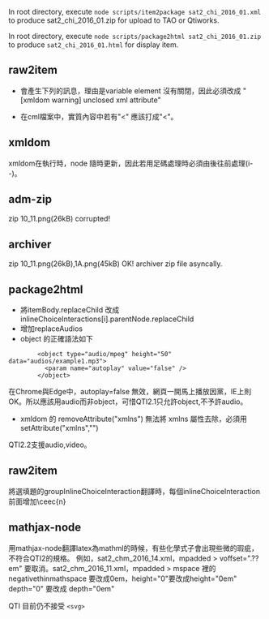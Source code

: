 In root directory, execute `node scripts/item2package sat2_chi_2016_01.xml`
to produce sat2\_chi\_2016_01.zip for upload to TAO or Qtiworks.

In root directory, execute `node scripts/package2html sat2_chi_2016_01.zip`
to produce `sat2_chi_2016_01.html` for display item.

## raw2item

* <variable identifier="SCORE"> 會產生下列的訊息，理由是variable element 沒有關閉，因此必須改成<variable identifier="SCORE"/>
"[xmldom warning]        unclosed xml attribute"

* 在cml檔案中，實質內容中若有"<" 應該打成"&lt;"。

## xmldom
xmldom在執行時，node 隨時更新，因此若用足碼處理時必須由後往前處理(i--)。

## adm-zip
zip 10_11.png(26kB) corrupted!

## archiver 
zip 10_11.png(26kB),1A.png(45kB) OK!
archiver zip file asyncally.

## package2html
* 將itemBody.replaceChild 改成 inlineChoiceInteractions[i].parentNode.replaceChild
* 增加replaceAudios
* object 的正確語法如下
```
        <object type="audio/mpeg" height="50" data="audios/example1.mp3">
          <param name="autoplay" value="false" />
        </object>
```
在Chrome與Edge中，autoplay=false 無效，網頁一開馬上播放因黨，IE上則OK。所以應該用audio而非object，可惜QTI2.1只允許object,不予許audio。
* xmldom 的 removeAttribute("xmlns") 無法將 xmlns 屬性去除，必須用setAttribute("xmlns","")

QTI2.2支援audio,video。

## raw2item
將選填題的groupInlineChoiceInteraction翻譯時，每個inlineChoiceInteraction前面增加\ceec{n}

## mathjax-node
用mathjax-node翻譯latex為mathml的時候，有些化學式子會出現些微的瑕疵，不符合QTI2的規格。
例如，sat2_chm_2016_14.xml，mpadded > voffset=".??em" 要取消。sat2_chm_2016_11.xml，mpadded > mspace 裡的 negativethinmathspace 要改成0em，height="0"要改成height="0em" depth="0" 要改成  depth="0em"

QTI 目前仍不接受 `<svg>`